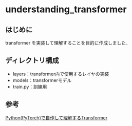 # understanding_transformer

## はじめに
transformer を実装して理解することを目的に作成しました．

## ディレクトリ構成
- layers：transformer内で使用するレイヤの実装   
- models：transformerモデル
- train.py：訓練用

## 参考
[Python(PyTorch)で自作して理解するTransformer](https://zenn.dev/yukiyada/articles/59f3b820c52571#3.transformer%E3%81%AE%E5%AE%9F%E8%A3%85)
